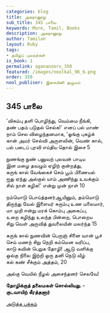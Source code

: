 ```yaml
---
categories: blog
title: அகநானூறு
sub_title: 345 பாலை
keywords: More, Tamil, Books
description: அகநானூறு
author: Tamilan
layout: Ruby
tags:
- தமிழ்ப் புலவர்கள்
is_book: 1
permalink: agananooru_350
featured: /images/noolkal_96_6.png
order: 350
nool_publiser: இசையினி குழுமம்
---
```



## 345 பாலை

'விசும்பு தளி பொழிந்து, வெம்மை நீங்கி,  
தண் பதம் படுதல் செல்க!' எனப் பல் மாண்  
நாம் செல விழைந்தனமாக, 'ஓங்கு புகழ்க்  
கான் அமர் செல்வி அருளலின், வெண் கால்,  
பல் படைப் புரவி எய்திய தொல் இசை 5

நுணங்கு நுண் பனுவற் புலவன் பாடிய  
இன மழை தவழும் ஏழிற் குன்றத்து,  
கருங் கால் வேங்கைச் செம் பூம் பிணையல்  
ஐது ஏந்து அல்குல் யாம் அணிந்து உவக்கும்  
சில் நாள் கழிக!' என்று முன் நாள் 10

நம்மொடு பொய்த்தனர்ஆயினும், தம்மொடு  
திருந்து வேல் இளையர் சுரும்பு உண மலைமார்,  
மா முறி ஈன்று மரக் கொம்பு அகைப்ப,  
உறை கழிந்து உலந்த பின்றை, பொறைய  
சிறு வெள் அருவித் துவலையின் மலர்ந்த 15

கருங் கால் நுணவின் பெருஞ் சினை வான் பூச்  
செம் மணற் சிறு நெறி கம்மென வரிப்ப,  
காடு கவின் பெறுக தோழி! ஆடு வளிக்கு  
ஒல்கு நிலை இற்றி ஒரு தனி நெடு வீழ்  
கல் கண் சீக்கும் அத்தம், 20

அல்கு வெயில் நீழல் அசைந்தனர் செலவே!

**தோழிக்குத் தலைமகள் சொல்லியது. -  
குடவாயிற் கீரத்தனார்**

[அடுத்த பக்கம்](agananooru_351)